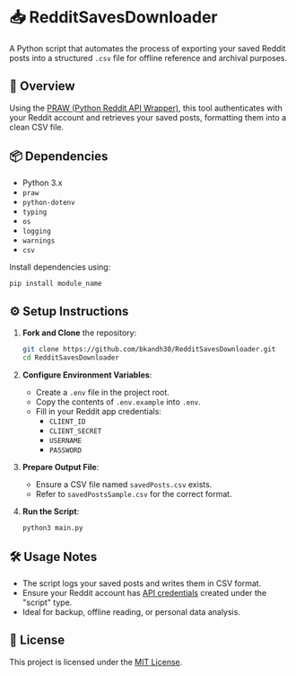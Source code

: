 # 📥 RedditSavesDownloader

A Python script that automates the process of exporting your saved Reddit posts into a structured `.csv` file for offline reference and archival purposes.

## 🧾 Overview

Using the [PRAW (Python Reddit API Wrapper)](https://praw.readthedocs.io/), this tool authenticates with your Reddit account and retrieves your saved posts, formatting them into a clean CSV file.

## 📦 Dependencies

- Python 3.x
- `praw`
- `python-dotenv`
- `typing`
- `os`
- `logging`
- `warnings`
- `csv`

Install dependencies using:

```bash
pip install module_name
```

## ⚙️ Setup Instructions

1. **Fork and Clone** the repository:

   ```bash
   git clone https://github.com/bkandh30/RedditSavesDownloader.git
   cd RedditSavesDownloader
   ```

2. **Configure Environment Variables**:
   - Create a `.env` file in the project root.
   - Copy the contents of `.env.example` into `.env`.
   - Fill in your Reddit app credentials:
     - `CLIENT_ID`
     - `CLIENT_SECRET`
     - `USERNAME`
     - `PASSWORD`

3. **Prepare Output File**:
   - Ensure a CSV file named `savedPosts.csv` exists.
   - Refer to `savedPostsSample.csv` for the correct format.

4. **Run the Script**:

   ```bash
   python3 main.py
   ```

## 🛠️ Usage Notes

- The script logs your saved posts and writes them in CSV format.
- Ensure your Reddit account has [API credentials](https://www.reddit.com/prefs/apps) created under the "script" type.
- Ideal for backup, offline reading, or personal data analysis.

## 🧾 License

This project is licensed under the [MIT License](LICENSE).
